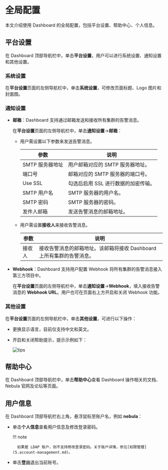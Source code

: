 # 全局配置

本文介绍使用 Dashboard 的全局配置，包括平台设置、帮助中心、个人信息。

## 平台设置

在 Dashboard 顶部导航栏中，单击**平台设置**，用户可以进行系统设置、通知设置和其他设置。

### 系统设置

在**平台设置**页面的左侧导航栏中，单击**系统设置**，可修改页面标题、Logo 图片和封面图。

### 通知设置

- **邮箱**：Dashboard 支持通过邮箱发送和接收所有集群的告警消息。
  
  在**平台设置**页面的左侧导航栏中，单击**通知设置**->**邮箱**：

  - 用户需设置以下参数来发送告警消息。

    | 参数           | 说明                                                         |
    | -------------- | ------------------------------------------------------------ |
    | SMTP 服务器地址 | 用户邮箱对应的 SMTP 服务器地址。                               |
    | 端口号         | 邮箱对应的 SMTP 服务器的端口号。                               |
    | Use SSL        | 勾选后启用 SSL 进行数据的加密传输。                              |
    | SMTP 用户名     | SMTP 服务器的用户名。                                         |
    | SMTP 密码       | SMTP 服务器的密码。                                           |
    | 发件人邮箱     | 发送告警消息的邮箱地址。                                     |

  - 用户需设置**接收人**来接收告警消息。

    | 参数           | 说明                                                         |
    | -------------- | ------------------------------------------------------------ |
    | 接收人         | 接收告警消息的邮箱地址。该邮箱将接收 Dashboard 上所有集群的告警消息。 |

- **Webhook**：Dashboard 支持用户配置 Webhook 将所有集群的告警消息接入第三方项目中。
  
  在**平台设置**页面的左侧导航栏中，单击**通知设置**->**Webhook**，填入接收告警消息的 **Webhook URL**。用户也可在页面右上方开启和关闭 Webhook 功能。

### 其他设置

在**平台设置**页面的左侧导航栏中，单击**其他设置**，可进行以下操作：

- 更换显示语言，目前仅支持中文和英文。
- 开启和关闭帮助提示，提示示例如下：
  
  ![tips](https://docs-cdn.nebula-graph.com.cn/figures/tips.png)

## 帮助中心

在 Dashboard 顶部导航栏中，单击**帮助中心**查看 Dashboard 操作相关的文档、Nebula 官网及论坛等页面。

## 用户信息

在 Dashboard 顶部导航栏右上角，悬浮鼠标至账户名，例如 **nebula**：

- 单击**个人信息**查看用户信息及修改登录密码。

  !!! note

        如果是 LDAP 账户，则不支持修改登录密码。关于账户详情，参见[权限管理](5.account-management.md)。

- 单击**登出**退出当前账号。
  